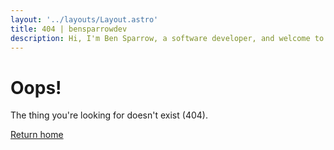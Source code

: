 ```yaml
---
layout: '../layouts/Layout.astro'
title: 404 | bensparrowdev
description: Hi, I'm Ben Sparrow, a software developer, and welcome to my portfolio website.
---
```


# Oops!
The thing you're looking for doesn't exist (404).


[Return home](/)